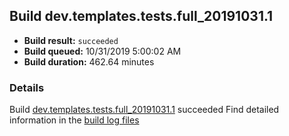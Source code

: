 ## Build dev.templates.tests.full_20191031.1
- **Build result:** `succeeded`
- **Build queued:** 10/31/2019 5:00:02 AM
- **Build duration:** 462.64 minutes
### Details
Build [dev.templates.tests.full_20191031.1](https://winappstudio.visualstudio.com/web/build.aspx?pcguid=a4ef43be-68ce-4195-a619-079b4d9834c2&builduri=vstfs%3a%2f%2f%2fBuild%2fBuild%2f31669) succeeded
Find detailed information in the [build log files]()
